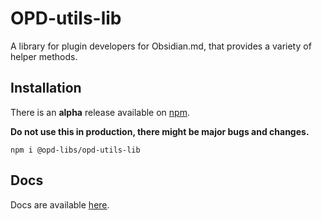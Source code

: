 # OPD-utils-lib

A library for plugin developers for Obsidian.md, that provides a variety of helper methods.

## Installation

There is an **alpha** release available on [npm](https://www.npmjs.com/package/@opd-libs/opd-utils-lib).

**Do not use this in production, there might be major bugs and changes.**

```
npm i @opd-libs/opd-utils-lib
```

## Docs

Docs are available [here](https://opd-libs.github.io/OPD-libs).
